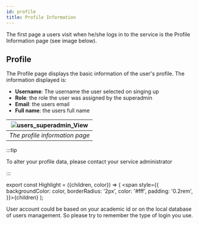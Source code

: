 ```yaml
---
id: profile
title: Profile Information
---
```


The first page a users visit when he/she logs in to the service is the Profile Information page (see image below).


## Profile

The Profile page displays the basic information of the user's profile.
The information displayed is:

 - **Username**: The username the user selected on singing up
 - **Role**: the role the user was assigned by the superadmin
 - **Email**: the users email
 - **Full name**: the users full name

| ![users_superadmin_View](assets/profile.png) |
|:--------------------------------------:|
| *The profile information page* |

:::tip

To alter your profile data, please contact your service administrator

:::



export const Highlight = ({children, color}) => ( <span style={{
      backgroundColor: color,
      borderRadius: '2px',
      color: '#fff',
      padding: '0.2rem',
    }}>{children}</span> );

<Highlight color="#25c2a0">User account</Highlight> could be based on your academic id or on the local database of users management. So please try to remember
the type of login you use.
